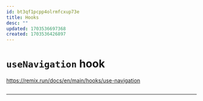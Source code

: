 ```yaml
---
id: bt3qf1pcpp4olrmfcxup73e
title: Hooks
desc: ""
updated: 1703536697368
created: 1703536426897
---
```


# `useNavigation` hook

<https://remix.run/docs/en/main/hooks/use-navigation>

```tsx

```

---
